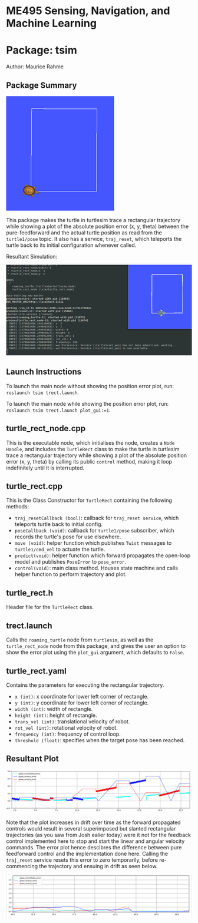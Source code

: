 # ME495 Sensing, Navigation, and Machine Learning
# Package: tsim
Author: Maurice Rahme

## Package Summary

![tsimpic](media/traj_rect.png)

This package makes the turtle in turtlesim trace a rectangular trajectory while showing a plot of the absolute position error (x, y, theta) between the pure-feedforward and the actual turtle position as read from the `turtle1/pose` topic. It also has a service, `traj_reset`, which teleports the turtle back to its initial configuration whenever called.

Resultant Simulation:

![tsim](media/traj_rect.gif)

## Launch Instructions
To launch the main node without showing the position error plot, run: `roslaunch tsim trect.launch`.

To launch the main node while showing the position error plot, run: `roslaunch tsim trect.launch plot_gui:=1`.

## turtle_rect_node.cpp
This is the executable node, which initialises the node, creates a `Node Handle`, and includes the `TurtleRect` class to make the turtle in turtlesim trace a rectangular trajectory while showing a plot of the absolute position error (x, y, theta) by calling its public `control` method, making it loop indefinitely until it is interrupted.

## turtle_rect.cpp
This is the Class Constructor for `TurtleRect` containing the following methods:

* `traj_resetCallback (bool)`: callback for `traj_reset service`, which teleports turtle back to initial config.
* `poseCallback (void)`: callback for `turtle1/pose` subscriber, which records the turtle's pose for use elsewhere.
* `move (void)`: helper function which publishes `Twist` messages to `turtle1/cmd_vel` to actuate the turtle.
* `predict(void)`: helper function which forward propagates the open-loop model and publishes `PoseError` to `pose_error`.
* `control(void)`: main class method. Houses state machine and calls helper function to perform trajectory and plot.

## turtle_rect.h
Header file for the `TurtleRect` class.

## trect.launch
Calls the `roaming_turtle` node from `turtlesim`, as well as the `turtle_rect_node` node from this package, and gives the user an option to show the error plot using the `plot_gui` argument, which defaults to `False`.

## turtle_rect.yaml
Contains the parameters for executing the rectangular trajectory.

* `x (int)`: x coordinate for lower left corner of rectangle.
* `y (int)`: y coordinate for lower left corner of rectangle.
* `width (int)`: width of rectangle.
* `height (int)`: height of rectangle.
* `trans_vel (int)`: translational velocity of robot.
* `rot_vel (int)`: rotational velocity of robot.
* `frequency (int)`: frequency of control loop.
* `threshold (float)`: specifies when the target pose has been reached.

## Resultant Plot

![plot](media/plot.png)

Note that the plot increases in drift over time as the forward propagated controls would result in several superimposed but slanted rectangular trajectories (as you saw from Josh ealier today) were it not for the feedback control implemented here to stop and start the linear and angular velocity commands. The error plot hence descibres the difference between pure feedforward control and the implementation done here. Calling the `traj_reset` service resets this error to zero temporarily, before re-commencing the trajectory and ensuing in drift as seen below.

![plot](media/reset.png)



